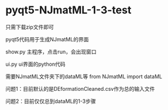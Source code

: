 # pyqt5-NJmatML-1-3-test

只需下载zip文件即可

pyqt5代码用于生成NJmatML的界面

show.py 主程序，点击run，会出现窗口

ui.py ui界面的python代码

需要NJmatML文件夹下的dataML等 from NJmatML import dataML 

问题1：目前默认的是DEformationCleaned.csv作为总的输入文件

问题2：目前仅仅总到dataML的1-3步骤
